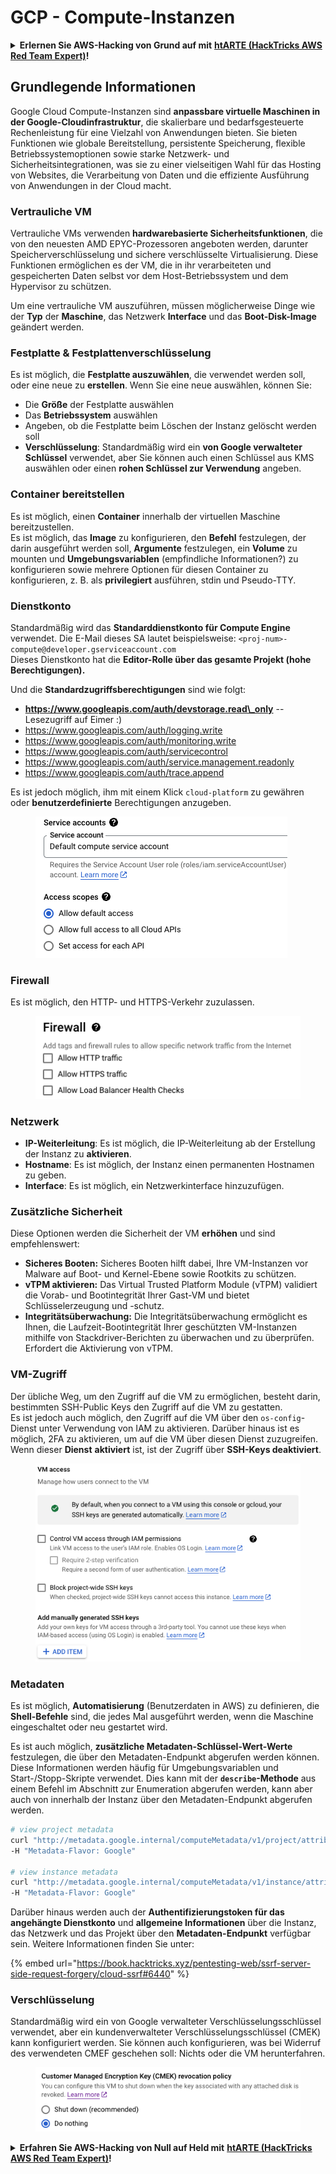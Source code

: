 # GCP - Compute-Instanzen

<details>

<summary><strong>Erlernen Sie AWS-Hacking von Grund auf mit</strong> <a href="https://training.hacktricks.xyz/courses/arte"><strong>htARTE (HackTricks AWS Red Team Expert)</strong></a><strong>!</strong></summary>

Andere Möglichkeiten, HackTricks zu unterstützen:

* Wenn Sie Ihr **Unternehmen in HackTricks beworben sehen möchten** oder **HackTricks als PDF herunterladen möchten**, überprüfen Sie die [**ABONNEMENTPLÄNE**](https://github.com/sponsors/carlospolop)!
* Holen Sie sich das [**offizielle PEASS & HackTricks-Merchandise**](https://peass.creator-spring.com)
* Entdecken Sie [**The PEASS Family**](https://opensea.io/collection/the-peass-family), unsere Sammlung exklusiver [**NFTs**](https://opensea.io/collection/the-peass-family)
* **Treten Sie der** 💬 [**Discord-Gruppe**](https://discord.gg/hRep4RUj7f) oder der [**Telegramm-Gruppe**](https://t.me/peass) bei oder **folgen** Sie uns auf **Twitter** 🐦 [**@hacktricks\_live**](https://twitter.com/hacktricks\_live)**.**
* **Teilen Sie Ihre Hacking-Tricks, indem Sie PRs an die** [**HackTricks**](https://github.com/carlospolop/hacktricks) und [**HackTricks Cloud**](https://github.com/carlospolop/hacktricks-cloud) GitHub-Repositories einreichen.

</details>

## Grundlegende Informationen

Google Cloud Compute-Instanzen sind **anpassbare virtuelle Maschinen in der Google-Cloudinfrastruktur**, die skalierbare und bedarfsgesteuerte Rechenleistung für eine Vielzahl von Anwendungen bieten. Sie bieten Funktionen wie globale Bereitstellung, persistente Speicherung, flexible Betriebssystemoptionen sowie starke Netzwerk- und Sicherheitsintegrationen, was sie zu einer vielseitigen Wahl für das Hosting von Websites, die Verarbeitung von Daten und die effiziente Ausführung von Anwendungen in der Cloud macht.

### Vertrauliche VM

Vertrauliche VMs verwenden **hardwarebasierte Sicherheitsfunktionen**, die von den neuesten AMD EPYC-Prozessoren angeboten werden, darunter Speicherverschlüsselung und sichere verschlüsselte Virtualisierung. Diese Funktionen ermöglichen es der VM, die in ihr verarbeiteten und gespeicherten Daten selbst vor dem Host-Betriebssystem und dem Hypervisor zu schützen.

Um eine vertrauliche VM auszuführen, müssen möglicherweise Dinge wie der **Typ** der **Maschine**, das Netzwerk **Interface** und das **Boot-Disk-Image** geändert werden.

### Festplatte & Festplattenverschlüsselung

Es ist möglich, die **Festplatte auszuwählen**, die verwendet werden soll, oder eine neue zu **erstellen**. Wenn Sie eine neue auswählen, können Sie:

* Die **Größe** der Festplatte auswählen
* Das **Betriebssystem** auswählen
* Angeben, ob die Festplatte beim Löschen der Instanz gelöscht werden soll
* **Verschlüsselung**: Standardmäßig wird ein **von Google verwalteter Schlüssel** verwendet, aber Sie können auch einen Schlüssel aus KMS auswählen oder einen **rohen Schlüssel zur Verwendung** angeben.

### Container bereitstellen

Es ist möglich, einen **Container** innerhalb der virtuellen Maschine bereitzustellen.\
Es ist möglich, das **Image** zu konfigurieren, den **Befehl** festzulegen, der darin ausgeführt werden soll, **Argumente** festzulegen, ein **Volume** zu mounten und **Umgebungsvariablen** (empfindliche Informationen?) zu konfigurieren sowie mehrere Optionen für diesen Container zu konfigurieren, z. B. als **privilegiert** ausführen, stdin und Pseudo-TTY.

### Dienstkonto

Standardmäßig wird das **Standarddienstkonto für Compute Engine** verwendet. Die E-Mail dieses SA lautet beispielsweise: `<proj-num>-compute@developer.gserviceaccount.com`\
Dieses Dienstkonto hat die **Editor-Rolle über das gesamte Projekt (hohe Berechtigungen).**

Und die **Standardzugriffsberechtigungen** sind wie folgt:

* **https://www.googleapis.com/auth/devstorage.read\_only** -- Lesezugriff auf Eimer :)
* https://www.googleapis.com/auth/logging.write
* https://www.googleapis.com/auth/monitoring.write
* https://www.googleapis.com/auth/servicecontrol
* https://www.googleapis.com/auth/service.management.readonly
* https://www.googleapis.com/auth/trace.append

Es ist jedoch möglich, ihm mit einem Klick `cloud-platform` zu gewähren oder **benutzerdefinierte** Berechtigungen anzugeben.

<figure><img src="../../../../.gitbook/assets/image (327).png" alt=""><figcaption></figcaption></figure>

### Firewall

Es ist möglich, den HTTP- und HTTPS-Verkehr zuzulassen.

<figure><img src="../../../../.gitbook/assets/image (326).png" alt=""><figcaption></figcaption></figure>

### Netzwerk

* **IP-Weiterleitung**: Es ist möglich, die IP-Weiterleitung ab der Erstellung der Instanz zu **aktivieren**.
* **Hostname**: Es ist möglich, der Instanz einen permanenten Hostnamen zu geben.
* **Interface**: Es ist möglich, ein Netzwerkinterface hinzuzufügen.

### Zusätzliche Sicherheit

Diese Optionen werden die Sicherheit der VM **erhöhen** und sind empfehlenswert:

* **Sicheres Booten:** Sicheres Booten hilft dabei, Ihre VM-Instanzen vor Malware auf Boot- und Kernel-Ebene sowie Rootkits zu schützen.
* **vTPM aktivieren:** Das Virtual Trusted Platform Module (vTPM) validiert die Vorab- und Bootintegrität Ihrer Gast-VM und bietet Schlüsselerzeugung und -schutz.
* **Integritätsüberwachung:** Die Integritätsüberwachung ermöglicht es Ihnen, die Laufzeit-Bootintegrität Ihrer geschützten VM-Instanzen mithilfe von Stackdriver-Berichten zu überwachen und zu überprüfen. Erfordert die Aktivierung von vTPM.

### VM-Zugriff

Der übliche Weg, um den Zugriff auf die VM zu ermöglichen, besteht darin, bestimmten SSH-Public Keys den Zugriff auf die VM zu gestatten.\
Es ist jedoch auch möglich, den Zugriff auf die VM über den `os-config`-Dienst unter Verwendung von IAM zu aktivieren. Darüber hinaus ist es möglich, 2FA zu aktivieren, um auf die VM über diesen Dienst zuzugreifen.\
Wenn dieser **Dienst** **aktiviert** ist, ist der Zugriff über **SSH-Keys deaktiviert**.

<figure><img src="../../../../.gitbook/assets/image (328).png" alt=""><figcaption></figcaption></figure>

### Metadaten

Es ist möglich, **Automatisierung** (Benutzerdaten in AWS) zu definieren, die **Shell-Befehle** sind, die jedes Mal ausgeführt werden, wenn die Maschine eingeschaltet oder neu gestartet wird.

Es ist auch möglich, **zusätzliche Metadaten-Schlüssel-Wert-Werte** festzulegen, die über den Metadaten-Endpunkt abgerufen werden können. Diese Informationen werden häufig für Umgebungsvariablen und Start-/Stopp-Skripte verwendet. Dies kann mit der **`describe`-Methode** aus einem Befehl im Abschnitt zur Enumeration abgerufen werden, kann aber auch von innerhalb der Instanz über den Metadaten-Endpunkt abgerufen werden.
```bash
# view project metadata
curl "http://metadata.google.internal/computeMetadata/v1/project/attributes/?recursive=true&alt=text" \
-H "Metadata-Flavor: Google"

# view instance metadata
curl "http://metadata.google.internal/computeMetadata/v1/instance/attributes/?recursive=true&alt=text" \
-H "Metadata-Flavor: Google"
```
Darüber hinaus werden auch der **Authentifizierungstoken für das angehängte Dienstkonto** und **allgemeine Informationen** über die Instanz, das Netzwerk und das Projekt über den **Metadaten-Endpunkt** verfügbar sein. Weitere Informationen finden Sie unter:

{% embed url="https://book.hacktricks.xyz/pentesting-web/ssrf-server-side-request-forgery/cloud-ssrf#6440" %}

### Verschlüsselung

Standardmäßig wird ein von Google verwalteter Verschlüsselungsschlüssel verwendet, aber ein kundenverwalteter Verschlüsselungsschlüssel (CMEK) kann konfiguriert werden. Sie können auch konfigurieren, was bei Widerruf des verwendeten CMEF geschehen soll: Nichts oder die VM herunterfahren.

<figure><img src="../../../../.gitbook/assets/image (329).png" alt=""><figcaption></figcaption></figure>

<details>

<summary><strong>Erfahren Sie AWS-Hacking von Null auf Held mit</strong> <a href="https://training.hacktricks.xyz/courses/arte"><strong>htARTE (HackTricks AWS Red Team Expert)</strong></a><strong>!</strong></summary>

Andere Möglichkeiten, HackTricks zu unterstützen:

* Wenn Sie Ihr **Unternehmen in HackTricks beworben sehen möchten** oder **HackTricks im PDF-Format herunterladen möchten**, überprüfen Sie die [**ABONNEMENTPLÄNE**](https://github.com/sponsors/carlospolop)!
* Holen Sie sich das [**offizielle PEASS & HackTricks-Merch**](https://peass.creator-spring.com)
* Entdecken Sie [**The PEASS Family**](https://opensea.io/collection/the-peass-family), unsere Sammlung exklusiver [**NFTs**](https://opensea.io/collection/the-peass-family)
* **Treten Sie der** 💬 [**Discord-Gruppe**](https://discord.gg/hRep4RUj7f) oder der [**Telegram-Gruppe**](https://t.me/peass) bei oder **folgen** Sie uns auf **Twitter** 🐦 [**@hacktricks\_live**](https://twitter.com/hacktricks\_live)**.**
* **Teilen Sie Ihre Hacking-Tricks, indem Sie PRs an die** [**HackTricks**](https://github.com/carlospolop/hacktricks) und [**HackTricks Cloud**](https://github.com/carlospolop/hacktricks-cloud) Github-Repositorys einreichen.

</details>
